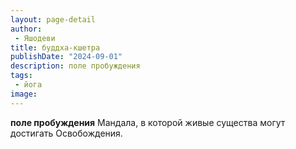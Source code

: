 ```yaml
---
layout: page-detail
author:
 - Яшодеви
title: буддха-кшетра
publishDate: "2024-09-01"
description: поле пробуждения
tags:
 - йога
image: 
---
```


__поле пробуждения__
Мандала, в которой живые существа могут достигать Освобождения.

